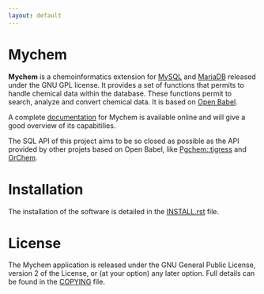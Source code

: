 ```yaml
---
layout: default
---
```


# Mychem

**Mychem** is a chemoinformatics extension for [MySQL](https://www.mysql.com/)
and [MariaDB](https://mariadb.org/) released under the GNU GPL license.
It provides a set of functions that permits to handle chemical data
within the database. These functions permit to search, analyze and
convert chemical data. It is based on [Open Babel](http://openbabel.sourceforge.net/wiki/Main_Page).

A complete [documentation](https://mychem.github.io/docs/) for Mychem
is available online and will give a good overview of its capabitilies.

The SQL API of this project aims to be so closed as possible as the
API provided by other projets based on Open Babel, like [Pgchem::tigress](https://github.com/bgruening/pgchem_tigress) and [OrChem](http://orchem.sourceforge.net/).

# Installation

The installation of the software is detailed in the [INSTALL.rst](https://github.com/mychem/mychem-code/blob/master/INSTALL.rst)
file.

# License

The Mychem application is released under the GNU General Public
License, version 2 of the License, or (at your option) any later
option. Full details can be found in the [COPYING](https://github.com/mychem/mychem-code/blob/master/COPYING) file.

